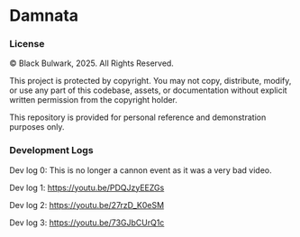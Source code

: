 # Damnata

### License

© Black Bulwark, 2025. All Rights Reserved.

This project is protected by copyright. You may not copy, distribute, modify, or use any part of this codebase, assets, or documentation without explicit written permission from the copyright holder.

This repository is provided for personal reference and demonstration purposes only.

### Development Logs

Dev log 0: This is no longer a cannon event as it was a very bad video.

Dev log 1: https://youtu.be/PDQJzyEEZGs

Dev log 2: https://youtu.be/27rzD_K0eSM

Dev log 3: https://youtu.be/73GJbCUrQ1c
